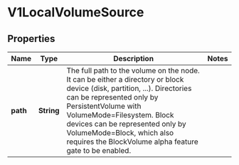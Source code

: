 
# V1LocalVolumeSource

## Properties
Name | Type | Description | Notes
------------ | ------------- | ------------- | -------------
**path** | **String** | The full path to the volume on the node. It can be either a directory or block device (disk, partition, ...). Directories can be represented only by PersistentVolume with VolumeMode&#x3D;Filesystem. Block devices can be represented only by VolumeMode&#x3D;Block, which also requires the BlockVolume alpha feature gate to be enabled. | 



